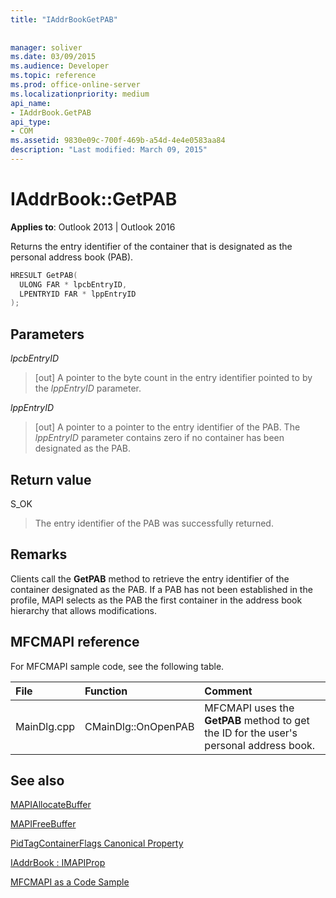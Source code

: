 ```yaml
---
title: "IAddrBookGetPAB"
 
 
manager: soliver
ms.date: 03/09/2015
ms.audience: Developer
ms.topic: reference
ms.prod: office-online-server
ms.localizationpriority: medium
api_name:
- IAddrBook.GetPAB
api_type:
- COM
ms.assetid: 9830e09c-700f-469b-a54d-4e4e0583aa84
description: "Last modified: March 09, 2015"
---
```


# IAddrBook::GetPAB

  
  
**Applies to**: Outlook 2013 | Outlook 2016 
  
Returns the entry identifier of the container that is designated as the personal address book (PAB).
  
```cpp
HRESULT GetPAB(
  ULONG FAR * lpcbEntryID,
  LPENTRYID FAR * lppEntryID
);
```

## Parameters

 _lpcbEntryID_
  
> [out] A pointer to the byte count in the entry identifier pointed to by the  _lppEntryID_ parameter. 
    
 _lppEntryID_
  
> [out] A pointer to a pointer to the entry identifier of the PAB. The  _lppEntryID_ parameter contains zero if no container has been designated as the PAB. 
    
## Return value

S_OK 
  
> The entry identifier of the PAB was successfully returned.
    
## Remarks

Clients call the **GetPAB** method to retrieve the entry identifier of the container designated as the PAB. If a PAB has not been established in the profile, MAPI selects as the PAB the first container in the address book hierarchy that allows modifications. 
  
## MFCMAPI reference

For MFCMAPI sample code, see the following table.
  
|**File**|**Function**|**Comment**|
|:-----|:-----|:-----|
|MainDlg.cpp  <br/> |CMainDlg::OnOpenPAB  <br/> |MFCMAPI uses the **GetPAB** method to get the ID for the user's personal address book.  <br/> |
   
## See also



[MAPIAllocateBuffer](mapiallocatebuffer.md)
  
[MAPIFreeBuffer](mapifreebuffer.md)
  
[PidTagContainerFlags Canonical Property](pidtagcontainerflags-canonical-property.md)
  
[IAddrBook : IMAPIProp](iaddrbookimapiprop.md)


[MFCMAPI as a Code Sample](mfcmapi-as-a-code-sample.md)

